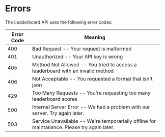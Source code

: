 # Errors

The Leaderboard API uses the following error codes:


Error Code | Meaning
---------- | -------
400 | Bad Request -- Your request is malformed
401 | Unauthorized -- Your API key is wrong
405 | Method Not Allowed -- You tried to access a leaderboard with an invalid method
406 | Not Acceptable -- You requested a format that isn't json
429 | Too Many Requests -- You're requesting too many leaderboard scores
500 | Internal Server Error -- We had a problem with our server. Try again later.
503 | Service Unavailable -- We're temporarially offline for maintanance. Please try again later.
